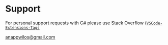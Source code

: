 # Support

For personal support requests with C# please use Stack Overflow
([`VSCode-Extensions-Tags`](https://stackoverflow.com/questions/tagged/vscode-extensions)

anappwilos@gmail.com